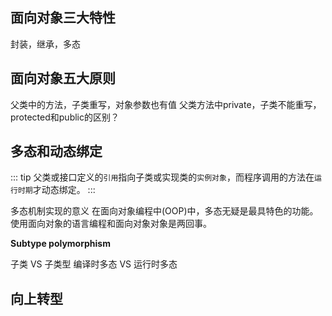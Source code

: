 ## 面向对象三大特性
封装，继承，多态

## 面向对象五大原则

父类中的方法，子类重写，对象参数也有值
父类方法中private，子类不能重写，
protected和public的区别？

## 多态和动态绑定

::: tip
父类或接口定义的`引用`指向子类或实现类的`实例对象`，而程序调用的方法在`运行时期`才动态绑定。
:::

多态机制实现的意义
在面向对象编程中(OOP)中，多态无疑是最具特色的功能。使用面向对象的语言编程和面向对象对象是两回事。

**Subtype polymorphism**

子类 VS 子类型
编译时多态 VS 运行时多态


## 向上转型

